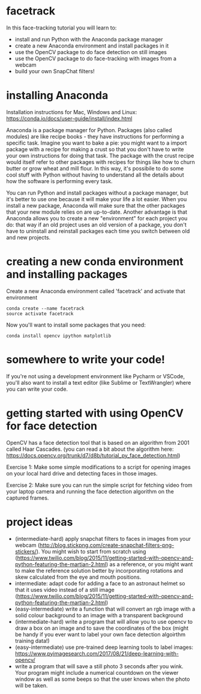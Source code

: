 # facetrack
In this face-tracking tutorial you will learn to:

- install and run Python with the Anaconda package manager
- create a new Anaconda environment and install packages in it
- use the OpenCV package to do face detection on still images
- use the OpenCV package to do face-tracking with images from a webcam
- build your own SnapChat filters!


# installing Anaconda

Installation instructions for Mac, Windows and Linux: https://conda.io/docs/user-guide/install/index.html

Anaconda is a package manager for Python. Packages (also called modules) are like recipe books - they have instructions for performing a specific task. Imagine you want to bake a pie: you might want to a import package with a recipe for making a crust so that you don't have to write your own instructions for doing that task. The package with the crust recipe would itself refer to other packages with recipes for things like how to churn butter or grow wheat and mill flour. In this way, it's possibile to do some cool stuff with Python without having to understand all the details about how the software is performing every task.

You can run Python and install packages without a package manager, but it's better to use one because it will make your life a lot easier. When you install a new package, Anaconda will make sure that the other packages that your new module relies on are up-to-date. Another advantage is that Anaconda allows you to create a new "environment" for each project you do: that way if an old project uses an old version of a package, you don't have to uninstall and reinstall packages each time you switch between old and new projects.

# creating a new conda environment and installing packages
Create a new Anaconda environment called 'facetrack' and activate that environment
```
conda create --name facetrack
source activate facetrack
```

Now you'll want to install some packages that you need:

```
conda install opencv ipython matplotlib
```

# somewhere to write your code!
If you're not using a development environment like Pycharm or VSCode, you'll also want to install a text editor (like Sublime or TextWrangler) where you can write your code.


# getting started with using OpenCV for face detection
OpenCV has a face detection tool that is based on an algorithm from 2001 called Haar Cascades. (you can read a bit about the algorithm here: https://docs.opencv.org/trunk/d7/d8b/tutorial_py_face_detection.html)

Exercise 1:
Make some simple modifications to a script for opening images on your local hard drive and detecting faces in those images.

Exercise 2:
Make sure you can run the simple script for fetching video from your laptop camera and running the face detection algorithm on the captured frames.


# project ideas
- (intermediate-hard) apply snapchat filters to faces in images from your webcam (http://blog.stickpng.com/create-snapchat-filters-png-stickers/). You might wish to start from scratch using (https://www.twilio.com/blog/2015/11/getting-started-with-opencv-and-python-featuring-the-martian-2.html) as a reference, or you might want to make the reference solution better by incorporating rotations and skew calculated from the eye and mouth positions.
- intermediate: adapt code for adding a face to an astronaut helmet so that it uses video instead of a still image (https://www.twilio.com/blog/2015/11/getting-started-with-opencv-and-python-featuring-the-martian-2.html)
- (easy-intermediate) write a function that will convert an rgb image with a solid colour background to an image with a transparent background
- (intermediate-hard) write a program that will allow you to use opencv to draw a box on an image and to save the coordinates of the box (might be handy if you ever want to label your own face detection algoirthm training data!)
- (easy-intermediate) use pre-trained deep learning tools to label images: https://www.pyimagesearch.com/2017/08/21/deep-learning-with-opencv/
- write a program that will save a still photo 3 seconds after you wink. Your program might include a numerical countdown on the viewer window as well as some beeps so that the user knows when the photo will be taken.
